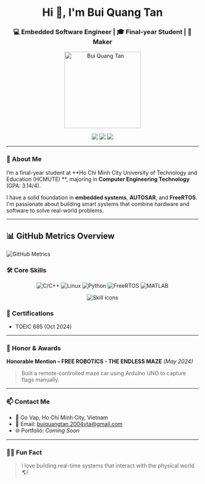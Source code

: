 <h1 align="center">Hi 👋, I'm Bui Quang Tan</h1>
<h3 align="center">💻 Embedded Software Engineer | 🎓 Final-year Student | 🔧 Maker</h3>

<p align="center">
  <img src="https://user-images.githubusercontent.com/your-photo-url.jpg" alt="Bui Quang Tan" width="200" />
</p>

<p align="center">
  <a href="mailto:buiquangtan.2004vta@gmail.com"><img src="https://img.shields.io/badge/Gmail-red?logo=gmail&logoColor=white" /></a>
  <a href="https://www.linkedin.com/in/tan-bui-quang-963682345"><img src="https://img.shields.io/badge/LinkedIn-blue?logo=linkedin&logoColor=white" /></a>
  <a href="https://github.com/buiTanmn"><img src="https://img.shields.io/github/followers/buiTanmn?label=Follow&style=social" /></a>
</p>

---

### 🚀 About Me

I’m a final-year student at **Ho Chi Minh City University of Technology and Education (HCMUTE) **, majoring in **Computer Engineering Technology** (GPA: 3.14/4).

I have a solid foundation in **embedded systems**, **AUTOSAR**, and **FreeRTOS**. I'm passionate about building smart systems that combine hardware and software to solve real-world problems.

---
## 📊 GitHub Metrics Overview

<img src="https://github.com/buiTanmn/buiTanmn/blob/main/github-metrics.svg" alt="GitHub Metrics" />

### 🛠️ Core Skills

<p align="center">
  <img src="https://img.shields.io/badge/C/C++-00599C?style=for-the-badge&logo=cplusplus&logoColor=white" alt="C/C++" />
  <img src="https://img.shields.io/badge/Linux-FCC624?style=for-the-badge&logo=linux&logoColor=black" alt="Linux" />
  <img src="https://img.shields.io/badge/Python-3776AB?style=for-the-badge&logo=python&logoColor=white" alt="Python" />
  <img src="https://img.shields.io/badge/FreeRTOS-00B5E2?style=for-the-badge&logoColor=white" alt="FreeRTOS" />
  <img src="https://img.shields.io/badge/Matlab-0076A8?style=for-the-badge&logo=Mathworks&logoColor=white" alt="MATLAB" />
</p>

<p align="center">
  <img src="https://skillicons.dev/icons?i=cpp,linux,python,matlab" alt="Skill icons" />
</p>


### 📜 Certifications

- TOEIC 685 (Oct 2024)

---

### 🏅 Honor & Awards

**Honorable Mention – FREE ROBOTICS - THE ENDLESS MAZE** *(May 2024)*  
> Built a remote-controlled maze car using Arduino UNO to capture flags manually.

---

### 📫 Contact Me

- 📍 Go Vap, Ho Chi Minh City, Vietnam  
- 📧 Email: buiquangtan.2004vta@gmail.com  
- 🌐 Portfolio: *Coming Soon*

---


### 🙋‍♂️ Fun Fact

> I love building real-time systems that interact with the physical world 🌎!
